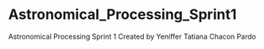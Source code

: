 # Astronomical_Processing_Sprint1
Astronomical Processing Sprint 1
Created by Yeniffer Tatiana Chacon Pardo
